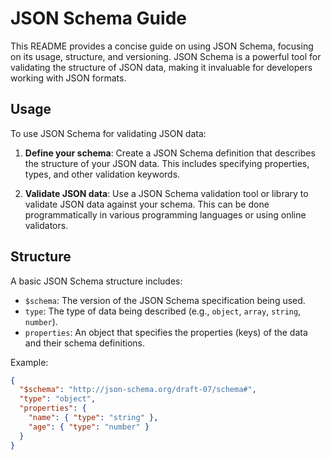 # JSON Schema Guide

This README provides a concise guide on using JSON Schema, focusing on its usage, structure, and versioning. JSON Schema is a powerful tool for validating the structure of JSON data, making it invaluable for developers working with JSON formats.

## Usage

To use JSON Schema for validating JSON data:

1. **Define your schema**: Create a JSON Schema definition that describes the structure of your JSON data. This includes specifying properties, types, and other validation keywords.

2. **Validate JSON data**: Use a JSON Schema validation tool or library to validate JSON data against your schema. This can be done programmatically in various programming languages or using online validators.

## Structure

A basic JSON Schema structure includes:

- `$schema`: The version of the JSON Schema specification being used.
- `type`: The type of data being described (e.g., `object`, `array`, `string`, `number`).
- `properties`: An object that specifies the properties (keys) of the data and their schema definitions.

Example:

```json
{
  "$schema": "http://json-schema.org/draft-07/schema#",
  "type": "object",
  "properties": {
    "name": { "type": "string" },
    "age": { "type": "number" }
  }
}
